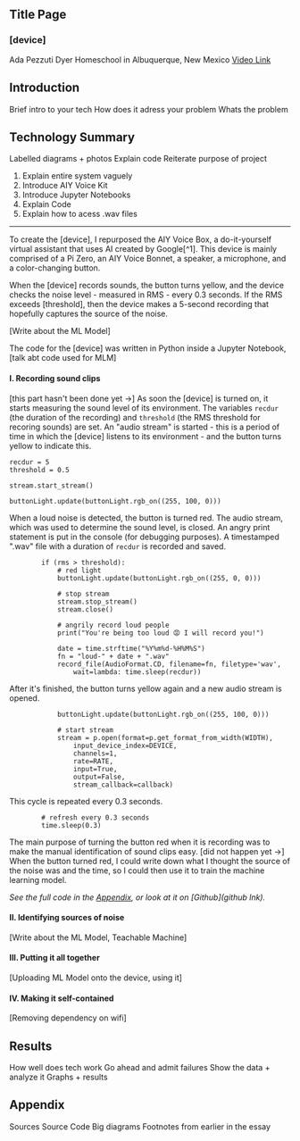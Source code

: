 

## Title Page

### [device]
Ada Pezzuti Dyer
Homeschool in Albuquerque, New Mexico
[Video Link]()


## Introduction

Brief intro to your tech
How does it adress your problem 
Whats the problem



## Technology Summary

Labelled diagrams + photos
Explain code
Reiterate purpose of project

1. Explain entire system vaguely
2. Introduce AIY Voice Kit
3. Introduce Jupyter Notebooks
4. Explain Code
5. Explain how to acess .wav files

---

To create the [device], I repurposed the AIY Voice Box, a do-it-yourself virtual assistant that uses AI created by Google[^1]. This device is mainly comprised of a Pi Zero, an AIY Voice Bonnet, a speaker, a microphone, and a color-changing button. 

When the [device] records sounds, the button turns yellow, and the device checks the noise level - measured in RMS - every 0.3 seconds. If the RMS exceeds [threshold], then the device makes a 5-second recording that hopefully captures the source of the noise.

[Write about the ML Model]

The code for the [device] was written in Python inside a Jupyter Notebook, [talk abt code used for MLM]

#### I. Recording sound clips

[this part hasn't been done yet ->] As soon the [device] is turned on, it starts measuring the sound level of its environment. The variables `recdur` (the duration of the recording) and `threshold` (the RMS threshold for recoring sounds) are set. An "audio stream" is started - this is a period of time in which the [device] listens to its environment - and the button turns yellow to indicate this.

```
recdur = 5
threshold = 0.5

stream.start_stream()

buttonLight.update(buttonLight.rgb_on((255, 100, 0)))
```

When a loud noise is detected, the button is turned red. The audio stream, which was used to determine the sound level, is closed. An angry print statement is put in the console (for debugging purposes). A timestamped ".wav" file with a duration of `recdur` is recorded and saved.

```
		if (rms > threshold):
            # red light
            buttonLight.update(buttonLight.rgb_on((255, 0, 0)))
            
            # stop stream
            stream.stop_stream()
            stream.close()
            
            # angrily record loud people 
            print("You're being too loud 😡 I will record you!")
            
            date = time.strftime("%Y%m%d-%H%M%S")
            fn = "loud-" + date + ".wav"
            record_file(AudioFormat.CD, filename=fn, filetype='wav',
                wait=lambda: time.sleep(recdur))
```

After it's finished, the button turns yellow again and a new audio stream is opened. 

```
			buttonLight.update(buttonLight.rgb_on((255, 100, 0)))
            
            # start stream
            stream = p.open(format=p.get_format_from_width(WIDTH),
                input_device_index=DEVICE,
                channels=1,
                rate=RATE,
                input=True,
                output=False,
                stream_callback=callback)
```

This cycle is repeated every 0.3 seconds.

```
		# refresh every 0.3 seconds 
        time.sleep(0.3)
```


The main purpose of turning the button red when it is recording was to make the manual identification of sound clips easy. [did not happen yet ->] When the button turned red, I could write down what I thought the source of the noise was and the time, so I could then use it to train the machine learning model. 

*See the full code in the [Appendix](##Appendix), or look at it on [Github](github lnk).*

#### II. Identifying sources of noise

[Write about the ML Model, Teachable Machine]

#### III. Putting it all together

[Uploading ML Model onto the device, using it]

#### IV. Making it self-contained

[Removing dependency on wifi]

## Results

How well does tech work
Go ahead and admit failures
Show the data + analyze it
Graphs + results




## Appendix

Sources
Source Code
Big diagrams
Footnotes from earlier in the essay

